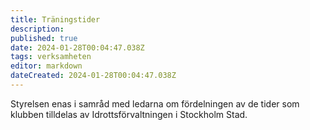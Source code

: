 ```yaml
---
title: Träningstider
description: 
published: true
date: 2024-01-28T00:04:47.038Z
tags: verksamheten
editor: markdown
dateCreated: 2024-01-28T00:04:47.038Z
---
```


Styrelsen enas i samråd med ledarna om fördelningen av de tider som klubben tilldelas av Idrottsförvaltningen i Stockholm Stad.